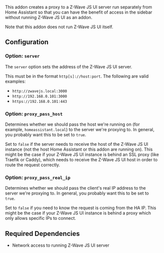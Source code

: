 This addon creates a proxy to a Z-Wave JS UI server run separately from Home Assistant so that you can have the benefit of access in the sidebar without running Z-Wave JS UI as an addon.

Note that this addon does not run Z-Wave JS UI itself.

## Configuration

### Option: `server`

The `server` option sets the address of the Z-Wave JS UI server.

This must be in the format `http[s]://host:port`. The following are valid examples:

- `http://zwavejs.local:3000`
- `http://192.168.0.101:3000`
- `https://192.168.0.101:443`

### Option: `proxy_pass_host`

Determines whether we should pass the host we're running on (for example,
`homeassistant.local`) to the server we're proxying to. In general, you probably
want this to be set to `true`.

Set to `false` if the server needs to receive the host of the Z-Wave JS UI instance
(not the host Home Assistant or this addon are running on). This might be the case
if your Z-Wave JS UI instance is behind an SSL proxy (like Traefik or Caddy), which
needs to receive the Z-Wave JS UI host in order to route the request correctly.

### Option: `proxy_pass_real_ip`

Determines whether we should pass the client's real IP address to the server we're proxying to. In general, you probably
want this to be set to `true`.

Set to `false` if you need to know the request is coming from the HA IP. This might be the case if your Z-Wave JS UI instance is behind a proxy which only allows specific IPs to connect.

## Required Dependencies

- Network access to running Z-Wave JS UI server